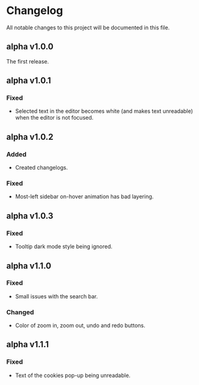 # Changelog

All notable changes to this project will be documented in this file.

## alpha v1.0.0

The first release.

## alpha v1.0.1

### Fixed
- Selected text in the editor becomes white (and makes text unreadable) when the editor is not focused.

## alpha v1.0.2

### Added
- Created changelogs.

### Fixed
- Most-left sidebar on-hover animation has bad layering.

## alpha v1.0.3

### Fixed
- Tooltip dark mode style being ignored.

## alpha v1.1.0

### Fixed
- Small issues with the search bar.

### Changed
- Color of zoom in, zoom out, undo and redo buttons.

## alpha v1.1.1

### Fixed
- Text of the cookies pop-up being unreadable.
